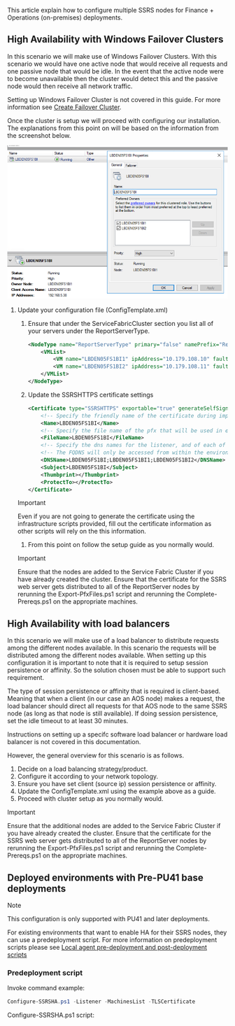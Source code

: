 

This article explain how to configure multiple SSRS nodes for Finance + Operations (on-premises) deployments.

## High Availability with Windows Failover Clusters

In this scenario we will make use of Windows Failover Clusters. With this scenario we would have one active node that would receive all requests and one passive node that would be idle. In the event that the active node were to become unavailable then the cluster would detect this and the passive node would then receive all network traffic.

Setting up Windows Failover Cluster is not covered in this guide. For more information see [Create Failover Cluster](https://docs.microsoft.com/windows-server/failover-clustering/create-failover-cluster).

Once the cluster is setup we will proceed with configuring our installation. The explanations from this point on will be based on the information from the screenshot below.

![Example Windows Failover Cluster configuration](./media/WFC.png)

1. Update your configuration file (ConfigTemplate.xml)
    1. Ensure that under the ServiceFabricCluster section you list all of your servers under the ReportServerType.

        ```xml
        <NodeType name="ReportServerType" primary="false" namePrefix="Rep" purpose="BI">
            <VMList>
                <VM name="LBDEN05FS1BI1" ipAddress="10.179.108.10" faultDomain="fd:/fd1" updateDomain="ud1"/>
                <VM name="LBDEN05FS1BI2" ipAddress="10.179.108.11" faultDomain="fd:/fd2" updateDomain="ud2"/>
            </VMList>
        </NodeType>
        ```
    1. Update the SSRSHTTPS certificate settings

        ```xml
        <Certificate type="SSRSHTTPS" exportable="true" generateSelfSignedCert="false" generateADCSCert="true">
            <!-- Specify the friendly name of the certificate during import operations. -->
            <Name>LBDEN05FS1BI</Name>
            <!-- Specify the file name of the pfx that will be used in export and import operations. If not specified, the name property will be used -->
            <FileName>LBDEN05FS1BI</FileName>
            <!-- Specify the dns names for the listener, and of each of the report nodes in the cluster. -->
            <!-- The FQDNS will only be accessed from within the environment so its not necessary to create external DNS entries for them. -->
            <DNSName>LBDEN05FS1BI;LBDEN05FS1BI1;LBDEN05FS1BI2</DNSName>
            <Subject>LBDEN05FS1BI</Subject>
            <Thumbprint></Thumbprint>
            <ProtectTo></ProtectTo>
        </Certificate>
        ```
    
    > [!IMPORTANT]
    > Even if you are not going to generate the certificate using the infrastructure scripts provided, fill out the certificate information as other scripts will rely on the this information.

    1. From this point on follow the setup guide as you normally would.

    > [!IMPORTANT]
    > Ensure that the nodes are added to the Service Fabric Cluster if you have already created the cluster.
    > Ensure that the certificate for the SSRS web server gets distributed to all of the ReportServer nodes by rerunning the Export-PfxFiles.ps1 script and rerunning the Complete-Prereqs.ps1 on the appropriate machines.

## High Availability with load balancers

In this scenario we will make use of a load balancer to distribute requests among the different nodes available. In this scenario the requests will be distributed among the different nodes available. When setting up this configuration it is important to note that it is required to setup session persistence or affinity. So the solution chosen must be able to support such requirement.

The type of session persistence or affinity that is required is client-based. Meaning that when a client (in our case an AOS node) makes a request, the load balancer should direct all requests for that AOS node to the same SSRS node (as long as that node is still available). If doing session persistence, set the idle timeout to at least 30 minutes. 

Instructions on setting up a specifc software load balancer or hardware load balancer is not covered in this documentation.

However, the general overview for this scenario is as follows.

1. Decide on a load balancing strategy/product.
1. Configure it according to your network topology.
1. Ensure you have set client (source ip) session persistence or affinity.
1. Update the ConfigTemplate.xml using the example above as a guide.
1. Proceed with cluster setup as you normally would. 

> [!IMPORTANT]
> Ensure that the additional nodes are added to the Service Fabric Cluster if you have already created the cluster.
> Ensure that the certificate for the SSRS web server gets distributed to all of the ReportServer nodes by rerunning the Export-PfxFiles.ps1 script and rerunning the Complete-Prereqs.ps1 on the appropriate machines.

## Deployed environments with Pre-PU41 base deployments

> [!NOTE]
> This configuration is only supported with PU41 and later deployments.

For existing environments that want to enable HA for their SSRS nodes, they can use a predeployment script. For more information on predeployment scripts please see [Local agent pre-deployment and post-deployment scripts](../lifecycle-services/pre-post-scripts.md)

### Predeployment script

Invoke command example:

```powershell
Configure-SSRSHA.ps1 -Listener -MachinesList -TLSCertificate
```

Configure-SSRSHA.ps1 script:

```powershell

```